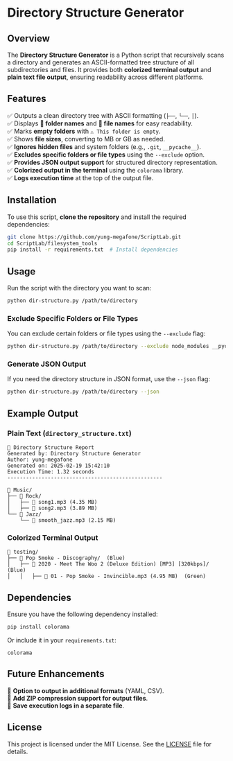 # Directory Structure Generator

## Overview
The **Directory Structure Generator** is a Python script that recursively scans a directory and generates an ASCII-formatted tree structure of all subdirectories and files. It provides both **colorized terminal output** and **plain text file output**, ensuring readability across different platforms.

## Features
✅ Outputs a clean directory tree with ASCII formatting (`├──`, `└──`, `│`).  
✅ Displays **📂 folder names** and **📄 file names** for easy readability.  
✅ Marks **empty folders** with `⚠️ This folder is empty`.  
✅ Shows **file sizes**, converting to MB or GB as needed.  
✅ **Ignores hidden files** and system folders (e.g., `.git`, `__pycache__`).  
✅ **Excludes specific folders or file types** using the `--exclude` option.  
✅ **Provides JSON output support** for structured directory representation.  
✅ **Colorized output in the terminal** using the `colorama` library.  
✅ **Logs execution time** at the top of the output file.  

## Installation
To use this script, **clone the repository** and install the required dependencies:

```bash
git clone https://github.com/yung-megafone/ScriptLab.git
cd ScriptLab/filesystem_tools
pip install -r requirements.txt  # Install dependencies
```

## Usage
Run the script with the directory you want to scan:

```bash
python dir-structure.py /path/to/directory
```

### **Exclude Specific Folders or File Types**
You can exclude certain folders or file types using the `--exclude` flag:
```bash
python dir-structure.py /path/to/directory --exclude node_modules __pycache__ .log
```

### **Generate JSON Output**
If you need the directory structure in JSON format, use the `--json` flag:
```bash
python dir-structure.py /path/to/directory --json
```

## Example Output
### **Plain Text (`directory_structure.txt`)**
```
📂 Directory Structure Report
Generated by: Directory Structure Generator
Author: yung-megafone
Generated on: 2025-02-19 15:42:10
Execution Time: 1.32 seconds
--------------------------------------------------

📂 Music/
├── 📂 Rock/
│   ├── 📄 song1.mp3 (4.35 MB)
│   ├── 📄 song2.mp3 (3.89 MB)
└── 📂 Jazz/
    └── 📄 smooth_jazz.mp3 (2.15 MB)
```

### **Colorized Terminal Output**
```
📂 testing/
├── 📂 Pop Smoke - Discography/  (Blue)
│   ├── 📂 2020 - Meet The Woo 2 (Deluxe Edition) [MP3] [320kbps]/  (Blue)
│   │   ├── 📄 01 - Pop Smoke - Invincible.mp3 (4.95 MB)  (Green)
```

## Dependencies
Ensure you have the following dependency installed:
```bash
pip install colorama
```

Or include it in your `requirements.txt`:
```
colorama
```

## Future Enhancements
🔹 **Option to output in additional formats** (YAML, CSV).  
🔹 **Add ZIP compression support for output files**.  
🔹 **Save execution logs in a separate file**.  

## License
This project is licensed under the MIT License. See the [LICENSE](../LICENSE) file for details.
